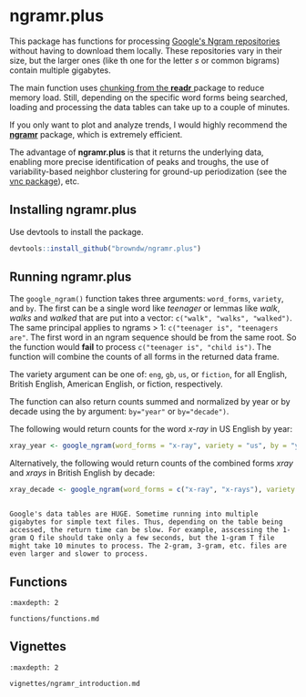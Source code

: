 # ngramr.plus

This package has functions for processing [Google's Ngram repositories](http://storage.googleapis.com/books/ngrams/books/datasetsv2.html) without having to download them locally. These repositories vary in their size, but the larger ones (like th one for the letter *s* or common bigrams) contain multiple gigabytes.

The main function uses [chunking from the **readr** ](https://readr.tidyverse.org/reference/read_delim_chunked.html)package to reduce memory load. Still, depending on the specific word forms being searched, loading and processing the data tables can take up to a couple of minutes.

If you only want to plot and analyze trends, I would highly recommend the [**ngramr**](https://github.com/seancarmody/ngramr) package, which is extremely efficient.

The advantage of **ngramr.plus** is that it returns the underlying data, enabling more precise identification of peaks and troughs, the use of variability-based neighbor clustering for ground-up periodization (see the [vnc package](https://github.com/browndw/vnc)), etc.

## Installing ngramr.plus

Use devtools to install the package.

```r
devtools::install_github("browndw/ngramr.plus")
```
## Running ngramr.plus

The `google_ngram()` function takes three arguments: `word_forms`, `variety`, and `by`. The first can be a single word like *teenager* or lemmas like *walk*, *walks* and *walked* that are put into a vector: `c("walk", "walks", "walked")`. The same principal applies to ngrams > 1: `c("teenager is", "teenagers are"`. The first word in an ngram sequence should be from the same root. So the function would **fail** to process `c("teenager is", "child is")`. The function will combine the counts of all forms in the returned data frame.

The variety argument can be one of: `eng`, `gb`, `us`, or `fiction`, for all English, British English, American English, or fiction, respectively.

The function can also return counts summed and normalized by year or by decade using the by argument: `by="year"` or `by="decade")`.

The following would return counts for the word *x-ray* in US English by year:

```r
xray_year <- google_ngram(word_forms = "x-ray", variety = "us", by = "year")
```

Alternatively, the following would return counts of the combined forms *xray* and *xrays* in British English by decade:

```r
xray_decade <- google_ngram(word_forms = c("x-ray", "x-rays"), variety = "gb", by = "decade")
```

```{warning}

Google's data tables are HUGE. Sometime running into multiple gigabytes for simple text files. Thus, depending on the table being accessed, the return time can be slow. For example, asscessing the 1-gram Q file should take only a few seconds, but the 1-gram T file might take 10 minutes to process. The 2-gram, 3-gram, etc. files are even larger and slower to process.

```

## Functions

```{toctree}
:maxdepth: 2

functions/functions.md
```

## Vignettes

```{toctree}
:maxdepth: 2

vignettes/ngramr_introduction.md
```
